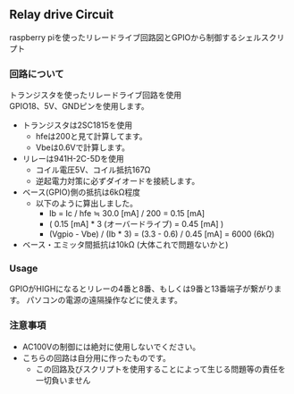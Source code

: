 ## Relay drive Circuit
raspberry piを使ったリレードライブ回路図とGPIOから制御するシェルスクリプト

### 回路について
トランジスタを使ったリレードライブ回路を使用  
GPIO18、5V、GNDピンを使用します。  

* トランジスタは2SC1815を使用
  - hfeは200と見て計算してます。
  - Vbeは0.6Vで計算します。
* リレーは941H-2C-5Dを使用
  - コイル電圧5V、コイル抵抗167Ω
  - 逆起電力対策に必ずダイオードを接続します。
* ベース(GPIO)側の抵抗は6kΩ程度
  - 以下のように算出しました。
    - Ib = Ic / hfe ≒ 30.0 [mA] / 200 = 0.15 [mA]
    - ( 0.15 [mA] * 3 (オーバードライブ) = 0.45 [mA] )
    - (Vgpio - Vbe) / (Ib * 3) = (3.3 - 0.6) / 0.45 [mA] = 6000 (6kΩ)
* ベース・エミッタ間抵抗は10kΩ (大体これで問題ないかと)

### Usage
GPIOがHIGHになるとリレーの4番と8番、もしくは9番と13番端子が繋がります。
パソコンの電源の遠隔操作などに使えます。

### 注意事項
* AC100Vの制御には絶対に使用しないでください。
* こちらの回路は自分用に作ったものです。
  - この回路及びスクリプトを使用することによって生じる問題等の責任を一切負いません
